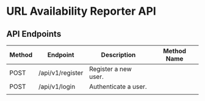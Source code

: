 # URL Availability Reporter API 


## API Endpoints


|Method     |Endpoint       |Description                            |Method Name    | 
|---        |---            |---                                    |---            |
|POST       |/api/v1/register  |Register a new user.                   |               |
|POST       |/api/v1/login     |Authenticate a user.                   |               |
|           |               |                                       |               |

